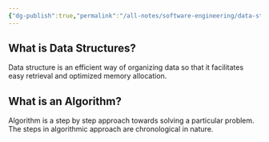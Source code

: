 ```yaml
---
{"dg-publish":true,"permalink":"/all-notes/software-engineering/data-structures-and-algorithms/introduction-dsa/"}
---
```


## What is Data Structures?

Data structure is an efficient way of organizing data so that it facilitates easy retrieval and optimized memory allocation.

## What is an Algorithm?

Algorithm is a step by step approach towards solving a particular problem. The steps in algorithmic approach are chronological in nature.